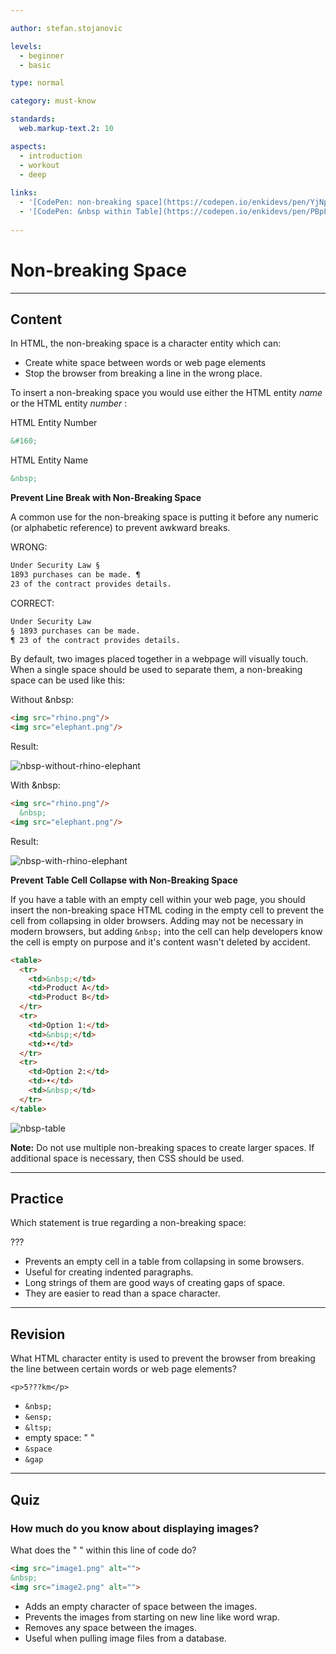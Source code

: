 ```yaml
---

author: stefan.stojanovic

levels:
  - beginner
  - basic

type: normal

category: must-know

standards:
  web.markup-text.2: 10

aspects:
  - introduction
  - workout
  - deep
  
links:
  - '[CodePen: non-breaking space](https://codepen.io/enkidevs/pen/YjNpVa){code}'
  - '[CodePen: &nbsp within Table](https://codepen.io/enkidevs/pen/PBpLqV){code}'
  
---
```

# Non-breaking Space

---
## Content

In HTML, the non-breaking space is a character entity which can:

* Create white space between words or web page elements
* Stop the browser from breaking a line in the wrong place.

To insert a non-breaking space you would use either the HTML entity *name* or the HTML entity *number* :

HTML Entity Number
```html
&#160;
```
HTML Entity Name
```html
&nbsp;
```
**Prevent Line Break with Non-Breaking Space**

A common use for the non-breaking space is putting it before any numeric (or alphabetic reference) to prevent awkward breaks.

WRONG: 
```html
Under Security Law §
1893 purchases can be made. ¶
23 of the contract provides details.
```

CORRECT: 
```html
Under Security Law
§ 1893 purchases can be made.
¶ 23 of the contract provides details.
```

<!--[View CodePen](https://codepen.io/enkidevs/pen/YjNpVa)-->


By default, two images placed together in a webpage will visually touch. When a single space should be used to separate them, a non-breaking space can be used like this: 

Without &nbsp:
```html
<img src="rhino.png"/>
<img src="elephant.png"/>
```

Result:

![nbsp-without-rhino-elephant](%3Csvg%20xmlns%3D%22http%3A%2F%2Fwww.w3.org%2F2000%2Fsvg%22%20width%3D%22320%22%20height%3D%22196%22%3E%3Cg%20fill%3D%22none%22%20fill-rule%3D%22evenodd%22%3E%3Crect%20width%3D%22320%22%20height%3D%22196%22%20fill%3D%22%23FFF%22%20rx%3D%229%22%2F%3E%3Cg%20fill-rule%3D%22nonzero%22%3E%3Cg%20fill%3D%22%23F2B9F0%22%3E%3Cpath%20d%3D%22M66.61946%20119.6042c-.80816-3.0014-2.26284-5.84056-4.28325-8.27413-.80816-.8923-1.69713-1.62238-2.90937-1.86573-1.13143-.24336-2.26285%200-3.31346.56783-1.13142.56783-2.0204%201.46014-2.82856%202.43356-1.77795%202.35245-2.82856%204.94826-3.23264%207.86854-.40408%202.35244-.40408%204.7049-.16163%206.97622.08081%201.13566.16163%202.27133.16163%203.407v.08111c.56571.24336%201.21224.48671%201.85877.73007%202.82856.97343%206.38446%201.54126%2011.0718%201.78462%201.69713.08112%203.47508.08112%205.49548.08112%200-.24336-.08081-.48672-.08081-.8112-.24245-4.38041-.56572-8.76083-1.77796-12.97901zm17.77953%2011.1944c-.16163-3.32587-.56571-6.57063-1.69714-9.73426-.4849-1.37903-1.13142-2.67693-2.10121-3.8126-.32327-.32447-.72735-.64894-1.13143-.97342-.64653-.4056-1.29306-.4056-1.85877.08112-.72734.56783-1.45469%201.21678-2.0204%201.94685-1.77795%202.1091-2.74774%204.62378-3.23264%207.3007-.4849%202.5958-.72734%205.1105-1.13142%207.7063.64653%200%201.37387-.08112%202.10121-.08112%202.90938-.16224%206.0612-.4056%209.5363-.73007.64652-.08112%201.21223-.08112%201.85876-.16224%200-.08112-.08081-.16224-.08081-.24336-.16164-.4056-.16164-.8923-.24245-1.2979z%22%2F%3E%3Cpath%20d%3D%22M123.51394%2083.91189c-17.29463-25.95804-14.70851-22.14546-18.6685-26.85035.88898-2.1091%201.69714-4.13706%201.85877-6.81399.08082-1.37902%200-2.67692-.72735-3.97482-.4849-.89231-1.29305-1.37902-2.34366-1.37902-2.34366%200-5.49549%202.35244-7.1118%204.62377-19.1534-15.57482-22.06278-6.57063-32.16478%202.75804-10.102-14.35804-17.69871-.40559-5.41468%205.35385C46.41546%2071.0951%2041.64731%2091.86154%2042.0514%20109.46434c.08082%203.40699.08082%206.57062.40408%209.40979-3.23264%202.51468-5.73793%205.67832-7.43507%209.4909-.80816%201.86574-1.45469%203.73147-1.69714%205.75945-.64652%205.5972%202.66693%2011.43776%207.43508%2013.7902.32326.16224.4849.4056.4849.8112-.08082%202.10909.32326%204.21818.80815%206.24615.08082.24336.16164.56783.32327.81119.56571.81119%201.77795.81119%202.18203-.08112.16163-.32448.16163-.73007.16163-1.05455-.08081-.81119-.32326-1.54126-.40408-2.27133-.16163-.73007-.24245-1.54125-.32326-2.43356.88897.48671%201.69713.8923%202.42448%201.21678.64653.32448%201.21224.64895%201.85877.8923.64653.24337%201.21224.08113%201.61632-.40559.32326-.4867.40408-1.13566%200-1.62237-.16163-.24336-.4849-.4056-.72735-.56784-.88897-.4867-1.77795-.8923-2.66692-1.37902-.32327-.16223-.64653-.32447-1.05061-.56783.40408-.16224.64652-.32447.96979-.4056%201.0506-.40559%202.10122-.73006%203.15182-1.05454.24245-.08112.4849-.16224.72735-.32447.4849-.32448.64653-.8112.56571-1.37903-.08082-.4867-.4849-.97342-1.0506-.97342-.32327%200-.72735%200-1.05062.16224l-3.63672%201.21678c-.16163.08112-.32326.08112-.5657.16224.5657-2.02797%201.0506-3.89371%201.93958-5.67832.16163-.4056.40408-.8112.4849-1.21679.16162-.97342-.80817-1.7035-1.69715-1.37902-.4849.16224-.72734.48671-.88897.8923-.56571%201.29791-1.13143%202.59581-1.61632%203.97483-.40408%201.21679-.72735%202.51469-1.13143%203.89371-.24244-.16224-.4849-.24336-.64652-.4056-3.39428-2.27132-5.89957-7.3007-4.5257-12.0867%201.21224-4.21819%203.39427-7.78742%206.62691-10.7077.64653%202.83916%201.93959%205.27273%204.36407%207.13846-.16163-2.35245-.24245-4.78601-.08082-7.13846.32327-4.2993%201.61632-8.27413%204.36407-11.6%201.29305-1.62238%202.90937-2.83916%204.92977-3.407%202.66693-.73006%205.0106-.16223%207.11181%201.7035%201.29306%201.21679%202.26285%202.5958%203.15183%204.13707%201.5355%202.67692%202.66693%205.5972%203.15182%208.67972.08082.32447.16163.64895.16163.97342.32327-.4056.4849-.81119.64653-1.21678%201.05061-2.51469%202.42448-4.78601%204.60652-6.57063%202.42448-2.02797%204.84896-1.7035%207.03099.48671%201.29306%201.21679%202.0204%202.83916%202.66693%204.46154.88897%202.19021%201.37387%204.38042%201.69713%206.73287.24245%201.62238.32327%203.24475.4849%204.86713%200%20.32448%200%20.64895-.08082.89231.88898%200%201.85877-.08112%202.74775-.24336%2011.79914-1.37902%209.77874-7.62517%209.21303-13.70909-.4849-.16224-.9698-.4056-1.37388-.64895-2.26285-1.2979-4.12161-2.92028-5.81875-4.94825-2.9902-3.65035-5.89957-7.3007-8.40487-11.1944-.40408-.64896-.96979-1.2979-1.45468-1.94686-.08082-.16224-.24245-.24336-.32327-.4056-.32326-.56783-.32326-1.21678.08082-1.62237.40408-.48671%201.0506-.56783%201.61632-.24336.32326.16224.64653.48672.88897.8112.56572.81118%201.21224%201.54125%201.77796%202.43356%202.66692%203.97482%205.5763%207.7063%208.64731%2011.35664%201.0506%201.21678%202.26285%202.19021%203.5559%203.0014%202.42449%201.62238%204.12162%201.62238%205.33386%201.21678%209.45548-5.67832%2027.63908-20.36084%2019.71911-32.28531z%22%2F%3E%3C%2Fg%3E%3Cpath%20fill%3D%22%23000%22%20d%3D%22M86.17694%2072.23077c-.80816-.64895-2.26285-.56783-2.5053.24336-.16163.56783.80816%201.2979.80816%201.2979.24245.97342-.24244%201.46014-.08081%202.02797.40408%201.46014%201.29305%202.1091%202.10121%201.86573%201.5355-.4056%201.29306-4.13706-.32326-5.43496zm6.78855-2.10909c-.80816-.64895-2.26285-.56783-2.5053.24335-.16163.56784.80816%201.2979.80816%201.2979.24245.97343-.24245%201.46015-.08082%202.02798.40408%201.46014%201.29306%202.10909%202.10122%201.86573%201.45469-.4056%201.29306-4.13706-.32326-5.43496z%22%2F%3E%3Cpath%20fill%3D%22%239E0098%22%20d%3D%22M138.06082%2069.31049c-.08081.56783-.16163%201.13566-.32326%201.7035-.4849%201.37902-.9698%202.83916-1.69714%204.21818-1.37387%202.83916-2.99019%205.43496-5.01059%207.86853-2.10122%202.43357-4.5257%204.54266-7.27344%206.16503-1.93959%201.13567-4.12162%201.7035-6.38447%201.86574-.4849%200-.96979%200-1.45469-.16224-2.26284-.73007-3.79835-2.27133-4.36406-4.54266-.16163-.56783%200-1.21678.08082-1.86573%200-.24336.32326-.4056.4849-.56783.40407-.24336.88897-.48672%201.37386-.56784%204.44489-1.2979%208.40487-3.65034%2012.0416-6.57062l9.69791-8.03077c.4849-.4056%201.05061-.8112%201.69714-1.13567.4849-.24335.72734-.16224.88898.32448.08081.4056.16163.8923.24244%201.2979zm-31.84151%209.40979c-1.61632%200-2.90937-.64895-3.79835-2.02797-.88898-1.37902-1.5355-2.83916-2.10122-4.38042-.16163-.56783.24245-1.78462.88898-2.1091.64653-.32447%201.21224-.64894%201.93958-.8923%202.5053-.97343%204.92978-1.86573%207.43508-2.75804%202.5053-.97343%204.68733-2.51469%206.95017-3.97483%201.61633-1.05454%203.15183-2.1902%204.84897-3.16363.5657-.32448%201.29305-.56784%201.93958-.8112.64653-.24335%201.37387-.08111%201.93958.16224.56572.24336.80817.48672.72735%201.13567-.08082.56783-.16163%201.21678-.40408%201.7035-2.34367%205.67832-5.89957%2010.46433-11.0718%2013.87132-2.42448%201.54126-5.0914%202.67693-8.00078%203.16364-.4849%200-.88898.08112-1.29306.08112z%22%2F%3E%3Cpath%20fill%3D%22%23000%22%20d%3D%22M62.82111%20128.36504c-.08082-.97343-.32326-1.86574-.64653-2.83917-.4849-1.46014-1.85877-1.46014-2.66693-.40559-.24244.4056-.5657.73007-.72734%201.21678-.32326.8112-.64653%201.62238-.9698%202.35245-.0808.16224-.16162.4056-.16162.56783h-.08082c-.08082-.32447-.08082-.64895-.16163-.97342-.24245-1.13567-.56571-2.27133-1.13143-3.32588-.24244-.4056-.4849-.73007-.80816-1.05454-.4849-.4056-1.13142-.48672-1.61632%200-.32326.24335-.64653.56783-.80816.97342-.32326.64895-.64653%201.37902-.72734%202.1091-.16163%201.54125-.16163%203.08251-.32327%204.62377%202.82856.97343%206.38447%201.54126%2011.0718%201.78462v-.4056c0-1.62238-.08082-3.08252-.24245-4.62377zm19.88074-.81119c-.08081-.64895-.32326-1.2979-.56571-1.94686-.56571-1.13566-1.5355-1.13566-2.10122-.08112-.40408.64896-.64653%201.46014-.96979%202.19021-.24245.56784-.32326%201.05455-.4849%201.62238-.24244-1.21678-.40408-2.43356-.96979-3.48811-.16163-.32448-.4849-.73007-.72734-.97343-.40408-.32447-.88898-.4056-1.37387-.08112-.64653.32448-1.13143.89231-1.29306%201.54126-.24245.89231-.56571%201.78462-.64653%202.67693-.16163%201.21678-.16163%202.51468-.16163%203.73146%200%20.16224%200%20.32448.08082.4056%202.90937-.16224%206.0612-.4056%209.53629-.73007.08081-.16224.08081-.32448.08081-.56783-.24245-1.2979-.24245-2.75805-.40408-4.2993z%22%2F%3E%3C%2Fg%3E%3Cg%20fill-rule%3D%22nonzero%22%3E%3Cg%20fill%3D%22%23AAC5DD%22%3E%3Cpath%20d%3D%22M162.19082%2077.13325c.73028-.8135%201.70398-.8135%202.5154-.08135%204.21936%203.9048%201.54168%2011.63305%205.59876%201.38295.16229-.4881.48685-.89485.81142-1.3016%204.62507-4.7183%202.75881%2013.016%204.70621%2020.74425.32457%201.3016.81142%202.52185%201.78512%203.5794%2012.65809%2013.74816%2023.77449-67.6832%2060.53164-52.47075%2012.82037%205.28775%2051.20035%2061.5006%2023.12535%2082.0008%201.70398%201.7897%202.9211%203.82346%203.65137%206.1826.32457%201.22026.48685%202.52186.16229%203.82346-.40571%202.03375-1.5417%203.7421-3.24567%204.881l-1.46055.9762c0%20.24405.08115.40675.08115.56945.24342%201.54565.48685%203.00995.73027%204.5556.08114.3254%200%20.73215-.08114%201.05755-.16228.4881-.568.8135-1.13598.8135-.48685%200-.89256-.24405-1.13599-.6508-.08114-.24405-.16228-.56945-.24342-.8135-.16228-.8135-.24343-1.627-.32457-2.52185-.24342.08135-.32456.1627-.48685.24405l-2.19082%201.22025c-.73027.40675-1.46055.24405-1.78511-.40675-.40571-.6508-.16229-1.3016.48684-1.7897l1.21713-.73215.73027-.4881c-.32456-.1627-.56799-.1627-.81141-.1627-.73028-.08135-1.46055-.08135-2.19083-.1627-.56799-.08135-.9737-.3254-1.21712-.89485-.24343-.8135.32457-1.54565%201.21712-1.54565.81142%200%201.62284.08135%202.43425.08135.81142%200%201.78512.1627%202.5154-.08135.8114-.24405%201.46054-.89485%202.19081-1.38295%201.78512-1.38295%202.43425-3.17265%201.9474-5.28775-.32456-1.4643-.9737-2.7659-1.86625-3.98615-.48685-.6508-1.05484-1.3016-1.62284-1.9524-2.51539%201.54565-5.51762%202.7659-9.00671%203.7421-.08115-.9762-.16229-2.03375-.40571-3.00995-.40571-2.52185-.9737-4.96235-2.02854-7.3215-1.13598-2.6032-2.67767-4.881-5.03078-6.508-1.70397-1.1389-3.48909-1.9524-5.59877-2.03375-2.27197-.08135-4.13822.73215-5.59877%202.52185-.89256%201.05755-1.5417%202.2778-1.9474%203.66075-.4057%201.22025-.64913%202.52185-.9737%203.7421%200%20.1627-.08114.24405-.08114.40675h-.16229c-.24342-.6508-.56799-1.3016-.81141-2.03375-1.13598-2.4405-2.59653-4.5556-4.62507-6.3453-1.46055-1.22025-3.00224-2.1151-4.8685-2.4405-2.43425-.40675-4.54393.24405-6.2479%202.03375-.81142.8135-1.46055%201.7897-1.9474%202.7659-1.46055%203.00995-2.3531%206.1826-2.27197%209.51795%200%201.54565.08115%203.0913.16229%204.5556v.24405c-7.46503-3.5794-7.2216-17.00215-6.00448-26.27605.24342-3.5794%205.76105-4.31156%2016.47174-11.5517%203.40795%201.7897%203.32681%201.7897%203.65138%201.87104%201.21712.40675%202.19082-1.1389%201.21712-2.03375-.9737-.9762-2.9211-.8135-5.35535-4.31155-1.21712-1.7897-1.46054-2.2778-2.19082-2.35915-3.08338-.40675-.16228%203.4167.89256%204.881-17.20202%209.19255-32.21322%2030.99436-48.68496%2011.8771-5.76106-6.9961-9.169-26.8455-5.19307-30.99435z%22%2F%3E%3Cpath%20d%3D%22M230.51205%20137.82036v-.9762c0-3.0913%200-6.10125.568-9.1112.24342-1.38295.73027-2.7659%201.13598-4.14885.16228-.4881.4057-.9762.73027-1.4643%201.29827-2.1151%203.00224-2.84725%205.35535-2.19645%201.86626.4881%203.40795%201.54565%204.70621%203.00995%201.70398%201.87105%202.67767%204.0675%203.3268%206.508.64914%202.1151%201.05485%204.31155%201.21713%206.58935v.8135c-.9737.24405-1.9474.40675-3.00224.56945-.08114-1.05755-.24342-2.19645-.48685-3.254-.16228-.56945-.32456-1.1389-.56799-1.627-.24342-.56945-.56799-1.05755-.9737-1.4643-.64913-.73215-1.54169-.8135-2.27196-.1627-.40571.40675-.89256.9762-1.05484%201.54565-.40571.9762-.64914%202.03375-1.05484%203.17265-.08115-.1627-.16229-.40675-.24343-.56945-.32457-.73215-.64913-1.4643-1.05484-2.1151-.24343-.40675-.568-.8135-.9737-1.22025-.9737-.9762-2.10968-.73215-2.75881.4881-.16229.3254-.32457.6508-.40571%201.05755-.24343%201.38295-.48685%202.84725-.64914%204.2302-.08114.4881%200%20.8135.24343%201.05755h-2.10968c.24342-.3254.32456-.4881.32456-.73215zm-20.20425-2.2778c-.16229-2.1151-.24343-4.14885-.08115-6.26395.08114-.9762.24343-1.9524.568-2.84725.56799-1.87105%201.21712-3.7421%202.51538-5.3691.73028-.9762%201.78512-1.54565%203.00224-1.70835.89256-.1627%201.78512.08135%202.59653.40675%201.70398.73215%203.08339%201.9524%204.21937%203.33535%201.78511%202.19645%202.9211%204.79965%203.57023%207.4842.48685%202.03375.73027%204.0675%201.13598%206.10125.08114.40675.08114.89485.16228%201.3016%200%20.1627.08115.3254.16229.4881-1.46055%200-3.00224-.08135-4.54393-.1627.16228-.1627.24342-.40675.32456-.6508.08115-.1627.08115-.40675.08115-.56945-.08115-1.70835-.24343-3.49805-.81142-5.12505-.24342-.6508-.568-1.3016-1.05484-1.7897-.81142-.73215-1.62283-.6508-2.27197.1627-.32456.40675-.56799.89485-.81141%201.4643-.32457.8135-.64913%201.627-.9737%202.52185-.08114.1627-.16228.40675-.24343.56945h-.16228c-.16228-.56945-.24342-1.22025-.4057-1.7897-.24343-.8135-.568-1.70835-.89256-2.52185-.16229-.40675-.48685-.73215-.81142-.9762-.64913-.56945-1.29827-.56945-1.9474.08135s-1.05484%201.38295-1.29826%202.2778c-.24343%201.22025-.48685%202.35915-.64914%203.5794-.08114.4881-.16228%201.05755-.16228%201.627v.1627c-.4057-.08135-.73028-.08135-1.13598-.1627h-.16229v-.24405c.08114-.73215.08114-1.05755.08114-1.38295z%22%2F%3E%3C%2Fg%3E%3Cpath%20fill%3D%22%231B6DA2%22%20d%3D%22M199.84053%2046.38295c-3.00224-.40675-5.59877.56945-7.70845%202.84725-2.19083%202.2778-3.32681%204.96235-3.97594%207.9723-.16229.8135-.32457%201.70835-.40571%202.6032-.08114.8135-.08114%201.627-.16228%202.2778.08114%203.00995.73027%205.61315%202.19082%208.05365.64913%201.05755%201.29826%202.1151%201.86626%203.17265.73027%201.3016%201.29826%202.68455%201.62283%204.14885.32456%201.627.16228%203.254%200%204.881l-.48685%204.14885c5.2742-10.5755%2011.60325-23.7542%2020.04198-31.8892%200-.08135-.08115-.08135-.08115-.1627-3.00224-4.79965-7.38388-7.3215-12.90151-8.05365zm88.76891%2044.2544c-.4057-1.7897-1.05484-3.4167-2.10968-4.79965-1.46055-1.9524-3.00224-3.82345-4.54393-5.77585-.56799-.73215-1.13598-1.4643-1.70397-2.2778-1.13598-1.627-1.78512-3.49805-1.62283-5.5318.16228-2.1151.4057-4.31155.64913-6.42665.16228-1.7897.32457-3.5794.32457-5.45045-.08115-3.5794-1.37941-6.6707-3.81366-9.35525-1.78511-2.03375-3.8948-3.66075-6.49133-4.5556-6.32904-2.35915-12.0901-1.22025-17.03973%203.4167-2.02855%201.9524-3.57024%204.2302-4.62508%206.8334h-.16228c8.03302%208.9485%2017.52659%2023.99825%2021.6648%2038.7226.08115.1627.1623.24405.24343.40675.568.73215%201.21713%201.4643%201.86626%202.1151.73027.73215%201.70397%201.22025%202.75882%201.4643%203.3268.73215%206.57247.73215%209.89927-.40675%202.9211-.9762%205.59877-4.14885%204.70621-8.37905z%22%2F%3E%3Cpath%20fill%3D%22%23000%22%20d%3D%22M211.6872%20135.21716c.16229-1.22025.40571-2.35915.64914-3.5794.16228-.89485.64913-1.627%201.29826-2.2778.64913-.56945%201.29827-.6508%201.9474-.08135.32457.3254.64913.6508.81142.9762.32456.8135.64913%201.627.89255%202.52185.16229.56945.24343%201.22025.40571%201.7897h.16228c.08115-.1627.16229-.40675.24343-.56945.32457-.8135.64913-1.70835.9737-2.52185.24342-.4881.48685-.9762.81141-1.4643.64914-.8135%201.46055-.89485%202.27197-.1627.56799.4881.81142%201.1389%201.05484%201.7897.568%201.627.73027%203.4167.81142%205.12505%200%20.1627%200%20.40675-.08115.56945-.08114.24405-.16228.4881-.32456.6508-3.73252-.24405-7.7896-.6508-12.0901-1.22025v-.1627c0-.3254.08114-.8135.16228-1.38295zm20.44769%202.1151c.16228-1.38295.4057-2.84725.64913-4.2302.08114-.3254.24342-.73215.4057-1.05755.64914-1.22025%201.78512-1.4643%202.75882-.4881.32457.3254.64913.73215.9737%201.22025.4057.6508.73028%201.4643%201.05484%202.1151.08114.1627.16229.40675.24343.56945.32456-1.05755.64913-2.1151%201.05484-3.17265.24342-.56945.64913-1.05755%201.05484-1.54565.73027-.6508%201.62283-.56945%202.27196.1627.40571.4881.73028.9762.9737%201.4643.24343.4881.40571%201.05755.568%201.627.24342%201.05755.4057%202.1151.48684%203.254-3.65137.6508-7.70845.9762-12.25238%201.05755-.16228-.1627-.24342-.4881-.24342-.9762zm-8.11416-62.88356c.73027-.56945%202.02854-.56945%202.27196.1627.16228.4881-.73027%201.22025-.73027%201.22025-.16229.89485.24342%201.3016.16228%201.87105-.32457%201.38295-1.13598%201.9524-1.86626%201.70835-1.3794-.40675-1.29826-3.7421.16229-4.96235zm-6.08563-1.7897c.73028-.56945%202.02855-.56945%202.27197.1627.16228.4881-.73027%201.22025-.73027%201.22025-.16229.89485.24342%201.3016.16228%201.87105-.32457%201.38295-1.13598%201.9524-1.86626%201.70835-1.46055-.40675-1.29826-3.7421.16229-4.96235z%22%2F%3E%3C%2Fg%3E%3Cpath%20stroke%3D%22%23F2B9F0%22%20stroke-width%3D%223%22%20d%3D%22M22.5%2021.5h126v153h-126z%22%2F%3E%3Cpath%20stroke%3D%22%23AAC5DD%22%20stroke-width%3D%223%22%20d%3D%22M151.5%2021.5h144v153h-144z%22%2F%3E%3C%2Fg%3E%3C%2Fsvg%3E)

With &nbsp:
```html
<img src="rhino.png"/>
  &nbsp;
<img src="elephant.png"/>
```

Result:

![nbsp-with-rhino-elephant](%3Csvg%20xmlns%3D%22http%3A%2F%2Fwww.w3.org%2F2000%2Fsvg%22%20width%3D%22320%22%20height%3D%22196%22%3E%3Cg%20fill%3D%22none%22%20fill-rule%3D%22evenodd%22%3E%3Crect%20width%3D%22320%22%20height%3D%22196%22%20fill%3D%22%23FFF%22%20rx%3D%229%22%2F%3E%3Cg%20fill-rule%3D%22nonzero%22%3E%3Cg%20fill%3D%22%23F2B9F0%22%3E%3Cpath%20d%3D%22M66.61946%20119.6042c-.80816-3.0014-2.26284-5.84056-4.28325-8.27413-.80816-.8923-1.69713-1.62238-2.90937-1.86573-1.13143-.24336-2.26285%200-3.31346.56783-1.13142.56783-2.0204%201.46014-2.82856%202.43356-1.77795%202.35245-2.82856%204.94826-3.23264%207.86854-.40408%202.35244-.40408%204.7049-.16163%206.97622.08081%201.13566.16163%202.27133.16163%203.407v.08111c.56571.24336%201.21224.48671%201.85877.73007%202.82856.97343%206.38446%201.54126%2011.0718%201.78462%201.69713.08112%203.47508.08112%205.49548.08112%200-.24336-.08081-.48672-.08081-.8112-.24245-4.38041-.56572-8.76083-1.77796-12.97901zm17.77953%2011.1944c-.16163-3.32587-.56571-6.57063-1.69714-9.73426-.4849-1.37903-1.13142-2.67693-2.10121-3.8126-.32327-.32447-.72735-.64894-1.13143-.97342-.64653-.4056-1.29306-.4056-1.85877.08112-.72734.56783-1.45469%201.21678-2.0204%201.94685-1.77795%202.1091-2.74774%204.62378-3.23264%207.3007-.4849%202.5958-.72734%205.1105-1.13142%207.7063.64653%200%201.37387-.08112%202.10121-.08112%202.90938-.16224%206.0612-.4056%209.5363-.73007.64652-.08112%201.21223-.08112%201.85876-.16224%200-.08112-.08081-.16224-.08081-.24336-.16164-.4056-.16164-.8923-.24245-1.2979z%22%2F%3E%3Cpath%20d%3D%22M123.51394%2083.91189c-17.29463-25.95804-14.70851-22.14546-18.6685-26.85035.88898-2.1091%201.69714-4.13706%201.85877-6.81399.08082-1.37902%200-2.67692-.72735-3.97482-.4849-.89231-1.29305-1.37902-2.34366-1.37902-2.34366%200-5.49549%202.35244-7.1118%204.62377-19.1534-15.57482-22.06278-6.57063-32.16478%202.75804-10.102-14.35804-17.69871-.40559-5.41468%205.35385C46.41546%2071.0951%2041.64731%2091.86154%2042.0514%20109.46434c.08082%203.40699.08082%206.57062.40408%209.40979-3.23264%202.51468-5.73793%205.67832-7.43507%209.4909-.80816%201.86574-1.45469%203.73147-1.69714%205.75945-.64652%205.5972%202.66693%2011.43776%207.43508%2013.7902.32326.16224.4849.4056.4849.8112-.08082%202.10909.32326%204.21818.80815%206.24615.08082.24336.16164.56783.32327.81119.56571.81119%201.77795.81119%202.18203-.08112.16163-.32448.16163-.73007.16163-1.05455-.08081-.81119-.32326-1.54126-.40408-2.27133-.16163-.73007-.24245-1.54125-.32326-2.43356.88897.48671%201.69713.8923%202.42448%201.21678.64653.32448%201.21224.64895%201.85877.8923.64653.24337%201.21224.08113%201.61632-.40559.32326-.4867.40408-1.13566%200-1.62237-.16163-.24336-.4849-.4056-.72735-.56784-.88897-.4867-1.77795-.8923-2.66692-1.37902-.32327-.16223-.64653-.32447-1.05061-.56783.40408-.16224.64652-.32447.96979-.4056%201.0506-.40559%202.10122-.73006%203.15182-1.05454.24245-.08112.4849-.16224.72735-.32447.4849-.32448.64653-.8112.56571-1.37903-.08082-.4867-.4849-.97342-1.0506-.97342-.32327%200-.72735%200-1.05062.16224l-3.63672%201.21678c-.16163.08112-.32326.08112-.5657.16224.5657-2.02797%201.0506-3.89371%201.93958-5.67832.16163-.4056.40408-.8112.4849-1.21679.16162-.97342-.80817-1.7035-1.69715-1.37902-.4849.16224-.72734.48671-.88897.8923-.56571%201.29791-1.13143%202.59581-1.61632%203.97483-.40408%201.21679-.72735%202.51469-1.13143%203.89371-.24244-.16224-.4849-.24336-.64652-.4056-3.39428-2.27132-5.89957-7.3007-4.5257-12.0867%201.21224-4.21819%203.39427-7.78742%206.62691-10.7077.64653%202.83916%201.93959%205.27273%204.36407%207.13846-.16163-2.35245-.24245-4.78601-.08082-7.13846.32327-4.2993%201.61632-8.27413%204.36407-11.6%201.29305-1.62238%202.90937-2.83916%204.92977-3.407%202.66693-.73006%205.0106-.16223%207.11181%201.7035%201.29306%201.21679%202.26285%202.5958%203.15183%204.13707%201.5355%202.67692%202.66693%205.5972%203.15182%208.67972.08082.32447.16163.64895.16163.97342.32327-.4056.4849-.81119.64653-1.21678%201.05061-2.51469%202.42448-4.78601%204.60652-6.57063%202.42448-2.02797%204.84896-1.7035%207.03099.48671%201.29306%201.21679%202.0204%202.83916%202.66693%204.46154.88897%202.19021%201.37387%204.38042%201.69713%206.73287.24245%201.62238.32327%203.24475.4849%204.86713%200%20.32448%200%20.64895-.08082.89231.88898%200%201.85877-.08112%202.74775-.24336%2011.79914-1.37902%209.77874-7.62517%209.21303-13.70909-.4849-.16224-.9698-.4056-1.37388-.64895-2.26285-1.2979-4.12161-2.92028-5.81875-4.94825-2.9902-3.65035-5.89957-7.3007-8.40487-11.1944-.40408-.64896-.96979-1.2979-1.45468-1.94686-.08082-.16224-.24245-.24336-.32327-.4056-.32326-.56783-.32326-1.21678.08082-1.62237.40408-.48671%201.0506-.56783%201.61632-.24336.32326.16224.64653.48672.88897.8112.56572.81118%201.21224%201.54125%201.77796%202.43356%202.66692%203.97482%205.5763%207.7063%208.64731%2011.35664%201.0506%201.21678%202.26285%202.19021%203.5559%203.0014%202.42449%201.62238%204.12162%201.62238%205.33386%201.21678%209.45548-5.67832%2027.63908-20.36084%2019.71911-32.28531z%22%2F%3E%3C%2Fg%3E%3Cpath%20fill%3D%22%23000%22%20d%3D%22M86.17694%2072.23077c-.80816-.64895-2.26285-.56783-2.5053.24336-.16163.56783.80816%201.2979.80816%201.2979.24245.97342-.24244%201.46014-.08081%202.02797.40408%201.46014%201.29305%202.1091%202.10121%201.86573%201.5355-.4056%201.29306-4.13706-.32326-5.43496zm6.78855-2.10909c-.80816-.64895-2.26285-.56783-2.5053.24335-.16163.56784.80816%201.2979.80816%201.2979.24245.97343-.24245%201.46015-.08082%202.02798.40408%201.46014%201.29306%202.10909%202.10122%201.86573%201.45469-.4056%201.29306-4.13706-.32326-5.43496z%22%2F%3E%3Cpath%20fill%3D%22%239E0098%22%20d%3D%22M138.06082%2069.31049c-.08081.56783-.16163%201.13566-.32326%201.7035-.4849%201.37902-.9698%202.83916-1.69714%204.21818-1.37387%202.83916-2.99019%205.43496-5.01059%207.86853-2.10122%202.43357-4.5257%204.54266-7.27344%206.16503-1.93959%201.13567-4.12162%201.7035-6.38447%201.86574-.4849%200-.96979%200-1.45469-.16224-2.26284-.73007-3.79835-2.27133-4.36406-4.54266-.16163-.56783%200-1.21678.08082-1.86573%200-.24336.32326-.4056.4849-.56783.40407-.24336.88897-.48672%201.37386-.56784%204.44489-1.2979%208.40487-3.65034%2012.0416-6.57062l9.69791-8.03077c.4849-.4056%201.05061-.8112%201.69714-1.13567.4849-.24335.72734-.16224.88898.32448.08081.4056.16163.8923.24244%201.2979zm-31.84151%209.40979c-1.61632%200-2.90937-.64895-3.79835-2.02797-.88898-1.37902-1.5355-2.83916-2.10122-4.38042-.16163-.56783.24245-1.78462.88898-2.1091.64653-.32447%201.21224-.64894%201.93958-.8923%202.5053-.97343%204.92978-1.86573%207.43508-2.75804%202.5053-.97343%204.68733-2.51469%206.95017-3.97483%201.61633-1.05454%203.15183-2.1902%204.84897-3.16363.5657-.32448%201.29305-.56784%201.93958-.8112.64653-.24335%201.37387-.08111%201.93958.16224.56572.24336.80817.48672.72735%201.13567-.08082.56783-.16163%201.21678-.40408%201.7035-2.34367%205.67832-5.89957%2010.46433-11.0718%2013.87132-2.42448%201.54126-5.0914%202.67693-8.00078%203.16364-.4849%200-.88898.08112-1.29306.08112z%22%2F%3E%3Cpath%20fill%3D%22%23000%22%20d%3D%22M62.82111%20128.36504c-.08082-.97343-.32326-1.86574-.64653-2.83917-.4849-1.46014-1.85877-1.46014-2.66693-.40559-.24244.4056-.5657.73007-.72734%201.21678-.32326.8112-.64653%201.62238-.9698%202.35245-.0808.16224-.16162.4056-.16162.56783h-.08082c-.08082-.32447-.08082-.64895-.16163-.97342-.24245-1.13567-.56571-2.27133-1.13143-3.32588-.24244-.4056-.4849-.73007-.80816-1.05454-.4849-.4056-1.13142-.48672-1.61632%200-.32326.24335-.64653.56783-.80816.97342-.32326.64895-.64653%201.37902-.72734%202.1091-.16163%201.54125-.16163%203.08251-.32327%204.62377%202.82856.97343%206.38447%201.54126%2011.0718%201.78462v-.4056c0-1.62238-.08082-3.08252-.24245-4.62377zm19.88074-.81119c-.08081-.64895-.32326-1.2979-.56571-1.94686-.56571-1.13566-1.5355-1.13566-2.10122-.08112-.40408.64896-.64653%201.46014-.96979%202.19021-.24245.56784-.32326%201.05455-.4849%201.62238-.24244-1.21678-.40408-2.43356-.96979-3.48811-.16163-.32448-.4849-.73007-.72734-.97343-.40408-.32447-.88898-.4056-1.37387-.08112-.64653.32448-1.13143.89231-1.29306%201.54126-.24245.89231-.56571%201.78462-.64653%202.67693-.16163%201.21678-.16163%202.51468-.16163%203.73146%200%20.16224%200%20.32448.08082.4056%202.90937-.16224%206.0612-.4056%209.53629-.73007.08081-.16224.08081-.32448.08081-.56783-.24245-1.2979-.24245-2.75805-.40408-4.2993z%22%2F%3E%3C%2Fg%3E%3Cg%20fill-rule%3D%22nonzero%22%3E%3Cg%20fill%3D%22%23AAC5DD%22%3E%3Cpath%20d%3D%22M164.19082%2077.13325c.73028-.8135%201.70398-.8135%202.5154-.08135%204.21936%203.9048%201.54168%2011.63305%205.59876%201.38295.16229-.4881.48685-.89485.81142-1.3016%204.62507-4.7183%202.75881%2013.016%204.70621%2020.74425.32457%201.3016.81142%202.52185%201.78512%203.5794%2012.65809%2013.74816%2023.77449-67.6832%2060.53164-52.47075%2012.82037%205.28775%2051.20035%2061.5006%2023.12535%2082.0008%201.70398%201.7897%202.9211%203.82346%203.65137%206.1826.32457%201.22026.48685%202.52186.16229%203.82346-.40571%202.03375-1.5417%203.7421-3.24567%204.881l-1.46055.9762c0%20.24405.08115.40675.08115.56945.24342%201.54565.48685%203.00995.73027%204.5556.08114.3254%200%20.73215-.08114%201.05755-.16228.4881-.568.8135-1.13598.8135-.48685%200-.89256-.24405-1.13599-.6508-.08114-.24405-.16228-.56945-.24342-.8135-.16228-.8135-.24343-1.627-.32457-2.52185-.24342.08135-.32456.1627-.48685.24405l-2.19082%201.22025c-.73027.40675-1.46055.24405-1.78511-.40675-.40571-.6508-.16229-1.3016.48684-1.7897l1.21713-.73215.73027-.4881c-.32456-.1627-.56799-.1627-.81141-.1627-.73028-.08135-1.46055-.08135-2.19083-.1627-.56799-.08135-.9737-.3254-1.21712-.89485-.24343-.8135.32457-1.54565%201.21712-1.54565.81142%200%201.62284.08135%202.43425.08135.81142%200%201.78512.1627%202.5154-.08135.8114-.24405%201.46054-.89485%202.19081-1.38295%201.78512-1.38295%202.43425-3.17265%201.9474-5.28775-.32456-1.4643-.9737-2.7659-1.86625-3.98615-.48685-.6508-1.05484-1.3016-1.62284-1.9524-2.51539%201.54565-5.51762%202.7659-9.00671%203.7421-.08115-.9762-.16229-2.03375-.40571-3.00995-.40571-2.52185-.9737-4.96235-2.02854-7.3215-1.13598-2.6032-2.67767-4.881-5.03078-6.508-1.70397-1.1389-3.48909-1.9524-5.59877-2.03375-2.27197-.08135-4.13822.73215-5.59877%202.52185-.89256%201.05755-1.5417%202.2778-1.9474%203.66075-.4057%201.22025-.64913%202.52185-.9737%203.7421%200%20.1627-.08114.24405-.08114.40675h-.16229c-.24342-.6508-.56799-1.3016-.81141-2.03375-1.13598-2.4405-2.59653-4.5556-4.62507-6.3453-1.46055-1.22025-3.00224-2.1151-4.8685-2.4405-2.43425-.40675-4.54393.24405-6.2479%202.03375-.81142.8135-1.46055%201.7897-1.9474%202.7659-1.46055%203.00995-2.3531%206.1826-2.27197%209.51795%200%201.54565.08115%203.0913.16229%204.5556v.24405c-7.46503-3.5794-7.2216-17.00215-6.00448-26.27605.24342-3.5794%205.76105-4.31156%2016.47174-11.5517%203.40795%201.7897%203.32681%201.7897%203.65138%201.87104%201.21712.40675%202.19082-1.1389%201.21712-2.03375-.9737-.9762-2.9211-.8135-5.35535-4.31155-1.21712-1.7897-1.46054-2.2778-2.19082-2.35915-3.08338-.40675-.16228%203.4167.89256%204.881-17.20202%209.19255-32.21322%2030.99436-48.68496%2011.8771-5.76106-6.9961-9.169-26.8455-5.19307-30.99435z%22%2F%3E%3Cpath%20d%3D%22M232.51205%20137.82036v-.9762c0-3.0913%200-6.10125.568-9.1112.24342-1.38295.73027-2.7659%201.13598-4.14885.16228-.4881.4057-.9762.73027-1.4643%201.29827-2.1151%203.00224-2.84725%205.35535-2.19645%201.86626.4881%203.40795%201.54565%204.70621%203.00995%201.70398%201.87105%202.67767%204.0675%203.3268%206.508.64914%202.1151%201.05485%204.31155%201.21713%206.58935v.8135c-.9737.24405-1.9474.40675-3.00224.56945-.08114-1.05755-.24342-2.19645-.48685-3.254-.16228-.56945-.32456-1.1389-.56799-1.627-.24342-.56945-.56799-1.05755-.9737-1.4643-.64913-.73215-1.54169-.8135-2.27196-.1627-.40571.40675-.89256.9762-1.05484%201.54565-.40571.9762-.64914%202.03375-1.05484%203.17265-.08115-.1627-.16229-.40675-.24343-.56945-.32457-.73215-.64913-1.4643-1.05484-2.1151-.24343-.40675-.568-.8135-.9737-1.22025-.9737-.9762-2.10968-.73215-2.75881.4881-.16229.3254-.32457.6508-.40571%201.05755-.24343%201.38295-.48685%202.84725-.64914%204.2302-.08114.4881%200%20.8135.24343%201.05755h-2.10968c.24342-.3254.32456-.4881.32456-.73215zm-20.20425-2.2778c-.16229-2.1151-.24343-4.14885-.08115-6.26395.08114-.9762.24343-1.9524.568-2.84725.56799-1.87105%201.21712-3.7421%202.51538-5.3691.73028-.9762%201.78512-1.54565%203.00224-1.70835.89256-.1627%201.78512.08135%202.59653.40675%201.70398.73215%203.08339%201.9524%204.21937%203.33535%201.78511%202.19645%202.9211%204.79965%203.57023%207.4842.48685%202.03375.73027%204.0675%201.13598%206.10125.08114.40675.08114.89485.16228%201.3016%200%20.1627.08115.3254.16229.4881-1.46055%200-3.00224-.08135-4.54393-.1627.16228-.1627.24342-.40675.32456-.6508.08115-.1627.08115-.40675.08115-.56945-.08115-1.70835-.24343-3.49805-.81142-5.12505-.24342-.6508-.568-1.3016-1.05484-1.7897-.81142-.73215-1.62283-.6508-2.27197.1627-.32456.40675-.56799.89485-.81141%201.4643-.32457.8135-.64913%201.627-.9737%202.52185-.08114.1627-.16228.40675-.24343.56945h-.16228c-.16228-.56945-.24342-1.22025-.4057-1.7897-.24343-.8135-.568-1.70835-.89256-2.52185-.16229-.40675-.48685-.73215-.81142-.9762-.64913-.56945-1.29827-.56945-1.9474.08135s-1.05484%201.38295-1.29826%202.2778c-.24343%201.22025-.48685%202.35915-.64914%203.5794-.08114.4881-.16228%201.05755-.16228%201.627v.1627c-.4057-.08135-.73028-.08135-1.13598-.1627h-.16229v-.24405c.08114-.73215.08114-1.05755.08114-1.38295z%22%2F%3E%3C%2Fg%3E%3Cpath%20fill%3D%22%231B6DA2%22%20d%3D%22M201.84053%2046.38295c-3.00224-.40675-5.59877.56945-7.70845%202.84725-2.19083%202.2778-3.32681%204.96235-3.97594%207.9723-.16229.8135-.32457%201.70835-.40571%202.6032-.08114.8135-.08114%201.627-.16228%202.2778.08114%203.00995.73027%205.61315%202.19082%208.05365.64913%201.05755%201.29826%202.1151%201.86626%203.17265.73027%201.3016%201.29826%202.68455%201.62283%204.14885.32456%201.627.16228%203.254%200%204.881l-.48685%204.14885c5.2742-10.5755%2011.60325-23.7542%2020.04198-31.8892%200-.08135-.08115-.08135-.08115-.1627-3.00224-4.79965-7.38388-7.3215-12.90151-8.05365zm88.76891%2044.2544c-.4057-1.7897-1.05484-3.4167-2.10968-4.79965-1.46055-1.9524-3.00224-3.82345-4.54393-5.77585-.56799-.73215-1.13598-1.4643-1.70397-2.2778-1.13598-1.627-1.78512-3.49805-1.62283-5.5318.16228-2.1151.4057-4.31155.64913-6.42665.16228-1.7897.32457-3.5794.32457-5.45045-.08115-3.5794-1.37941-6.6707-3.81366-9.35525-1.78511-2.03375-3.8948-3.66075-6.49133-4.5556-6.32904-2.35915-12.0901-1.22025-17.03973%203.4167-2.02855%201.9524-3.57024%204.2302-4.62508%206.8334h-.16228c8.03302%208.9485%2017.52659%2023.99825%2021.6648%2038.7226.08115.1627.1623.24405.24343.40675.568.73215%201.21713%201.4643%201.86626%202.1151.73027.73215%201.70397%201.22025%202.75882%201.4643%203.3268.73215%206.57247.73215%209.89927-.40675%202.9211-.9762%205.59877-4.14885%204.70621-8.37905z%22%2F%3E%3Cpath%20fill%3D%22%23000%22%20d%3D%22M213.6872%20135.21716c.16229-1.22025.40571-2.35915.64914-3.5794.16228-.89485.64913-1.627%201.29826-2.2778.64913-.56945%201.29827-.6508%201.9474-.08135.32457.3254.64913.6508.81142.9762.32456.8135.64913%201.627.89255%202.52185.16229.56945.24343%201.22025.40571%201.7897h.16228c.08115-.1627.16229-.40675.24343-.56945.32457-.8135.64913-1.70835.9737-2.52185.24342-.4881.48685-.9762.81141-1.4643.64914-.8135%201.46055-.89485%202.27197-.1627.56799.4881.81142%201.1389%201.05484%201.7897.568%201.627.73027%203.4167.81142%205.12505%200%20.1627%200%20.40675-.08115.56945-.08114.24405-.16228.4881-.32456.6508-3.73252-.24405-7.7896-.6508-12.0901-1.22025v-.1627c0-.3254.08114-.8135.16228-1.38295zm20.44769%202.1151c.16228-1.38295.4057-2.84725.64913-4.2302.08114-.3254.24342-.73215.4057-1.05755.64914-1.22025%201.78512-1.4643%202.75882-.4881.32457.3254.64913.73215.9737%201.22025.4057.6508.73028%201.4643%201.05484%202.1151.08114.1627.16229.40675.24343.56945.32456-1.05755.64913-2.1151%201.05484-3.17265.24342-.56945.64913-1.05755%201.05484-1.54565.73027-.6508%201.62283-.56945%202.27196.1627.40571.4881.73028.9762.9737%201.4643.24343.4881.40571%201.05755.568%201.627.24342%201.05755.4057%202.1151.48684%203.254-3.65137.6508-7.70845.9762-12.25238%201.05755-.16228-.1627-.24342-.4881-.24342-.9762zm-8.11416-62.88356c.73027-.56945%202.02854-.56945%202.27196.1627.16228.4881-.73027%201.22025-.73027%201.22025-.16229.89485.24342%201.3016.16228%201.87105-.32457%201.38295-1.13598%201.9524-1.86626%201.70835-1.3794-.40675-1.29826-3.7421.16229-4.96235zm-6.08563-1.7897c.73028-.56945%202.02855-.56945%202.27197.1627.16228.4881-.73027%201.22025-.73027%201.22025-.16229.89485.24342%201.3016.16228%201.87105-.32457%201.38295-1.13598%201.9524-1.86626%201.70835-1.46055-.40675-1.29826-3.7421.16229-4.96235z%22%2F%3E%3C%2Fg%3E%3Cpath%20stroke%3D%22%23F2B9F0%22%20stroke-width%3D%223%22%20d%3D%22M22.5%2021.5h126v153h-126z%22%2F%3E%3Cpath%20stroke%3D%22%23AAC5DD%22%20stroke-width%3D%223%22%20d%3D%22M153.5%2021.5h144v153h-144z%22%2F%3E%3C%2Fg%3E%3C%2Fsvg%3E)

**Prevent Table Cell Collapse with Non-Breaking Space**

If you have a table with an empty cell within your web page, you should insert the non-breaking space HTML coding in the empty cell to prevent the cell from collapsing in older browsers. Adding may not be necessary in modern browsers, but adding `&nbsp;` into the cell can help developers know the cell is empty on purpose and it's content wasn't deleted by accident. 

```html
<table>
  <tr>
    <td>&nbsp;</td>
    <td>Product A</td>
    <td>Product B</td>
  </tr>
  <tr>
    <td>Option 1:</td>
    <td>&nbsp;</td>
    <td>•</td>
  </tr>
  <tr>
    <td>Option 2:</td>
    <td>•</td>
    <td>&nbsp;</td>
  </tr>
</table>
```

![nbsp-table](%3Csvg%20xmlns%3D%22http%3A%2F%2Fwww.w3.org%2F2000%2Fsvg%22%20width%3D%22320%22%20height%3D%22150%22%3E%3Cg%20fill%3D%22none%22%20fill-rule%3D%22evenodd%22%3E%3Crect%20width%3D%22320%22%20height%3D%22150%22%20fill%3D%22%23FFF%22%20rx%3D%229%22%2F%3E%3Cpath%20stroke%3D%22%23686868%22%20d%3D%22M17.5%2020.5h285v109h-285z%22%2F%3E%3Ccircle%20cx%3D%22156.5%22%20cy%3D%22107.5%22%20r%3D%222.5%22%20fill%3D%22%23000%22%2F%3E%3Ccircle%20cx%3D%22247.5%22%20cy%3D%2275.5%22%20r%3D%222.5%22%20fill%3D%22%23000%22%2F%3E%3Cpath%20stroke%3D%22%233C3C3C%22%20d%3D%22M27.5%2028.5h82v29h-82zm85%200h87v29h-87zm91%200h87v29h-87zm0%2032h87v29h-87zm0%2032h87v29h-87z%22%2F%3E%3Ctext%20fill%3D%22%23000%22%20font-family%3D%22ArialMT%2C%20Arial%22%20font-size%3D%2216%22%3E%3Ctspan%20x%3D%22121%22%20y%3D%2249%22%3EProduct%20A%3C%2Ftspan%3E%3C%2Ftext%3E%3Ctext%20fill%3D%22%23000%22%20font-family%3D%22ArialMT%2C%20Arial%22%20font-size%3D%2216%22%3E%3Ctspan%20x%3D%2236%22%20y%3D%2280%22%3EOption%201%3A%20%3C%2Ftspan%3E%3C%2Ftext%3E%3Ctext%20fill%3D%22%23000%22%20font-family%3D%22ArialMT%2C%20Arial%22%20font-size%3D%2216%22%3E%3Ctspan%20x%3D%2236%22%20y%3D%22113%22%3EOption%202%3A%20%3C%2Ftspan%3E%3C%2Ftext%3E%3Ctext%20fill%3D%22%23000%22%20font-family%3D%22ArialMT%2C%20Arial%22%20font-size%3D%2216%22%3E%3Ctspan%20x%3D%22212%22%20y%3D%2249%22%3EProduct%20B%3C%2Ftspan%3E%3C%2Ftext%3E%3Cpath%20stroke%3D%22%233C3C3C%22%20d%3D%22M112.5%2060.5h87v29h-87zm0%2032h87v29h-87zm-85-32h82v29h-82zm0%2032h82v29h-82z%22%2F%3E%3C%2Fg%3E%3C%2Fsvg%3E)

<!--[View CodePen](https://codepen.io/enkidevs/pen/PBpLqV)-->

**Note:** Do not use multiple non-breaking spaces to create larger spaces. If additional space is necessary, then CSS should be used.  


---
## Practice

Which statement is true regarding a non-breaking space:

???

* Prevents an empty cell in a table from collapsing in some browsers.
* Useful for creating indented paragraphs.
* Long strings of them are good ways of creating gaps of space.
* They are easier to read than a space character.

---
## Revision

What HTML character entity is used to prevent the browser from breaking the line between certain words or web page elements?

`<p>5???km</p>`

* `&nbsp;`
* `&ensp;`
* `&ltsp;`
* empty space: " "
* `&space`
* `&gap`

---
## Quiz

### How much do you know about displaying images?

What does the "&nbsp;" within this line of code do?

```html
<img src="image1.png" alt="">
&nbsp;
<img src="image2.png" alt="">
```

* Adds an empty character of space between the images.
* Prevents the images from starting on new line like word wrap.
* Removes any space between the images.
* Useful when pulling image files from a database.
 

